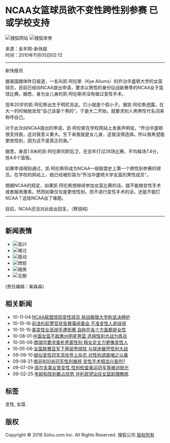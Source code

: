 # NCAA女篮球员欲不变性跨性别参赛 已或学校支持

![搜狐网站](https://images.sohu.com/uiue/sohu_logo/2005/sohu_logo2.gif)
![搜狐体育](https://sports.sohu.com/upload/simgs20110121/sports_gmlogo2.gif)

来源：金羊网-新快报  
时间：2010年11月05日02:12

---

新快报讯

据美国媒体昨日报道，一名叫凯·阿伦斯（Kye Allums）的乔治华盛顿大学的女篮球员，目前已经向NCAA提出申请，要求以男性的身份征战新赛季的NCAA女子篮球比赛。据悉，身为女儿身的凯·阿伦斯并没有做过变性手术。

现年20岁的凯·阿伦斯出生于明尼苏达，打小就是个假小子。据凯·阿伦斯透露，在大一的时候她发现“自己该是个男的”。于是大二开始，就要求别人用男性代名词来称呼自己。

对于此次向NCAA提出的申请，凯·阿伦斯在学校网站上发表声明说，“乔治华盛顿很支持我，这对我意义重大。生下来我就是女儿身，这我没得选择。所以我希望能更改性别，因为这不是真正的我。”

据悉，身高1.8米的凯·阿伦斯司职后卫，在去年打过26场比赛，平均每场7.4分，抢4.6个篮板。

如果申请得到通过，凯·阿伦斯将成为NCAA一级联盟史上第一个跨性别参赛的球员。在学校的网站上，她已经被形容为“乔治华盛顿大学女篮的男性成员”。

根据NCAA的规定，如果凯·阿伦斯想继续参加女篮比赛的话，就不能做变性手术或者服用激素。然而如果仅仅是更改性别，而不进行变性手术的话，还能不能打NCAA？这给NCAA出了难题。

目前，NCAA还没对此给出回复。（蔡锐纯）

---

## 新闻表情
- ![](http://comment.news.sohu.com/upload/mood20100518/images/i01.gif)高兴
- ![](http://comment.news.sohu.com/upload/mood20100518/images/i02.gif)难过
- ![](http://comment.news.sohu.com/upload/mood20100518/images/i03.gif)感动
- ![](http://comment.news.sohu.com/upload/mood20100518/images/i04.gif)愤怒
- ![](http://comment.news.sohu.com/upload/mood20100518/images/i05.gif)搞笑
- ![](http://comment.news.sohu.com/upload/mood20100518/images/i06.gif)无聊

(责任编辑：柴森森)

## 相关新闻
- 10-11-04·[NCAA联盟惊现变性球员 挑战极限大学称坚决拥护](https://sports.sohu.com/20101104/n277082146.shtml)
- 10-10-16·[前洛杉矶警官状告赛事组委会 不准变性人是歧视](https://sports.sohu.com/20101016/n275783883.shtml)
- 10-10-15·[美变性女高球手遭拒赛 自称在各个方面都是女性](https://sports.sohu.com/20101015/n275769256.shtml)
- 10-08-01·[中国女篮不敌惠州明星男篮 选择性别大战为练兵](https://sports.sohu.com/20100801/n273903761.shtml)
- 10-05-06·[商瑞华要求查朴恩善性别 韩女足主力更像变性人](https://sports.sohu.com/20100506/n271959236.shtml)
- 10-05-06·[女篮联赛亚军下基层秀球技 与球迷展开性别大战](https://sports.sohu.com/20100506/n271943882.shtml)
- 09-09-10·[疑似变性冠军浓妆登上杂志 对性别调查嗤之以鼻](https://sports.sohu.com/20090910/n266613803.shtml)
- 09-08-21·[南非800米冠军性别难辨 变性手术相当兴奋剂?](https://sports.sohu.com/20090821/n266128041.shtml)
- 09-07-09·[高尔夫美女曾变性 性别检查奥运冠军竟被迫脱光](https://sports.sohu.com/20090709/n265095018.shtml)
- 09-02-25·[年龄和性别都占优势 许利民望出任女篮助理教练](https://sports.sohu.com/20090225/n262464561.shtml) 

## 标签
变性, 女篮

## 版权
Copyright © 2018 Sohu.com Inc. All Rights Reserved. 搜狐公司 [版权所有](https://corp.sohu.com/s2007/copyright/)
<!-- tcd_original_link https://sports.sohu.com/20101105/n277162906.shtml -->
